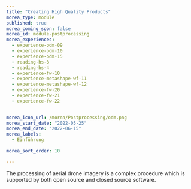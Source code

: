 ```yaml
---
title: "Creating High Quality Products"
morea_type: module
published: true
morea_coming_soon: false
morea_id: module-postprocessing
morea_experiences:
  - experience-odm-09
  - experience-odm-10
  - experience-odm-15
  - reading-hs-3
  - reading-hs-4 
  - experience-fw-10
  - experience-metashape-wf-11
  - experience-metashape-wf-12   
  - experience-fw-20
  - experience-fw-21
  - experience-fw-22

  
morea_icon_url: /morea/Postprocessing/odm.png
morea_start_date: "2022-05-25"
morea_end_date: "2022-06-15"
morea_labels: 
  - Einführung
  
morea_sort_order: 10

---
```


 The processing of aerial drone imagery is a complex procedure which is supported by both open source and closed source software.
